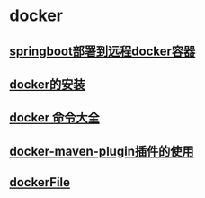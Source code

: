 # docker

## [springboot部署到远程docker容器](springboot部署到远程docker容器.md)
## [docker的安装](docker的安装.md)
## [docker 命令大全](命令大全.md)
## [docker-maven-plugin插件的使用](docker-maven-plugin插件的配置.md)
## [dockerFile](dockerFile.md)